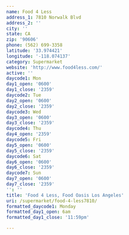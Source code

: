 ```yaml
---
name: Food 4 Less
address_1: 7810 Norwalk Blvd
address_2: ''
city: ''
state: CA
zip: '90606'
phone: (562) 699-3358
latitude: '33.974421'
longitude: '-118.074137'
category: Supermarket
website: 'http://www.food4less.com/'
active: ''
daycode1: Mon
day1_open: '0600'
day1_close: '2359'
daycode2: Tue
day2_open: '0600'
day2_close: '2359'
daycode3: Wed
day3_open: '0600'
day3_close: '2359'
daycode4: Thu
day4_open: '2359'
daycode5: Fri
day5_open: '0600'
day5_close: '2359'
daycode6: Sat
day6_open: '0600'
day6_close: '2359'
daycode7: Sun
day7_open: '0600'
day7_close: '2359'
'': ''
title: 'Food 4 Less, Food Oasis Los Angeles'
uri: /supermarket/food-4-less7810/
formatted_daycode1: Monday
formatted_day1_open: 6am
formatted_day1_close: '11:59pm'

---
```

